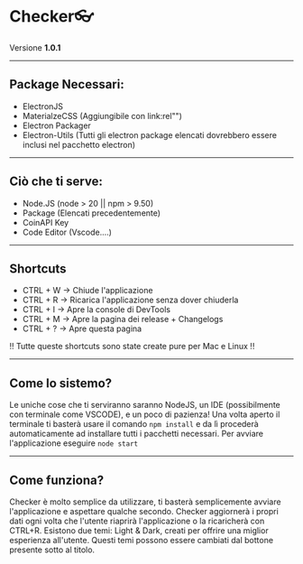 # Checker👓

Versione **1.0.1**


------------------------------------------------------------------------

## Package Necessari:

- ElectronJS
- MaterialzeCSS (Aggiungibile con link:rel"")
- Electron Packager
- Electron-Utils
(Tutti gli electron package elencati dovrebbero essere inclusi nel pacchetto electron)
------------------------------------------------------------------------

## Ciò che ti serve:

- Node.JS (node > 20 || npm > 9.50)
- Package (Elencati precedentemente)
- CoinAPI Key
- Code Editor (Vscode....)

------------------------------------------------------------------------

## Shortcuts

- CTRL + W -> Chiude l'applicazione
- CTRL + R -> Ricarica l'applicazione senza dover chiuderla
- CTRL + I -> Apre la console di DevTools
- CTRL + M -> Apre la pagina dei release + Changelogs
- CTRL + ? -> Apre questa pagina

!! Tutte queste shortcuts sono state create pure per Mac e Linux !!

------------------------------------------------------------------------

## Come lo sistemo?

Le uniche cose che ti serviranno saranno NodeJS, un IDE (possibilmente con terminale come VSCODE), e un poco di pazienza!   Una volta aperto il terminale ti basterà usare il comando ```npm install``` e da lì procederà automaticamente ad installare tutti i pacchetti necessari.  Per avviare l'applicazione eseguire ```node start```

------------------------------------------------------------------------

## Come funziona?

Checker è molto semplice da utilizzare, ti basterà semplicemente avviare l'applicazione e aspettare qualche secondo.  Checker aggiornerà i propri dati ogni volta che l'utente riaprirà l'applicazione o la ricaricherà con CTRL+R.  Esistono due temi: Light & Dark, creati per offrire una miglior esperienza all'utente. Questi temi possono essere cambiati dal bottone presente sotto al titolo.
